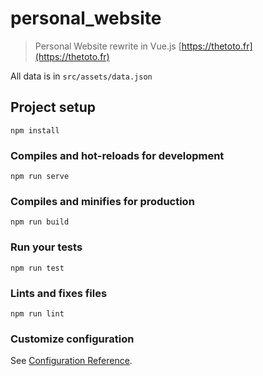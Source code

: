 # personal_website

> Personal Website rewrite in Vue.js
> [https://thetoto.fr](https://thetoto.fr)

All data is in `src/assets/data.json`

## Project setup
```
npm install
```

### Compiles and hot-reloads for development
```
npm run serve
```

### Compiles and minifies for production
```
npm run build
```

### Run your tests
```
npm run test
```

### Lints and fixes files
```
npm run lint
```

### Customize configuration
See [Configuration Reference](https://cli.vuejs.org/config/).
